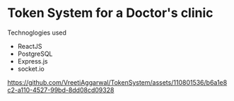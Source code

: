 # Token System for a Doctor's clinic

Technoglogies used
- ReactJS
- PostgreSQL
- Express.js
- socket.io



https://github.com/VreetiAggarwal/TokenSystem/assets/110801536/b6a1e8c2-a110-4527-99bd-8dd08cd09328


